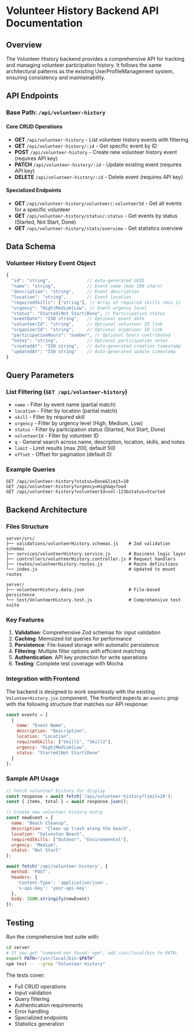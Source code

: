 # Volunteer History Backend API Documentation

## Overview

The Volunteer History backend provides a comprehensive API for tracking and managing volunteer participation history. It follows the same architectural patterns as the existing UserProfileManagement system, ensuring consistency and maintainability.

## API Endpoints

### Base Path: `/api/volunteer-history`

#### Core CRUD Operations

- **GET** `/api/volunteer-history` - List volunteer history events with filtering
- **GET** `/api/volunteer-history/:id` - Get specific event by ID
- **POST** `/api/volunteer-history` - Create new volunteer history event (requires API key)
- **PATCH** `/api/volunteer-history/:id` - Update existing event (requires API key)
- **DELETE** `/api/volunteer-history/:id` - Delete event (requires API key)

#### Specialized Endpoints

- **GET** `/api/volunteer-history/volunteer/:volunteerId` - Get all events for a specific volunteer
- **GET** `/api/volunteer-history/status/:status` - Get events by status (Started, Not Start, Done)
- **GET** `/api/volunteer-history/stats/overview` - Get statistics overview

## Data Schema

### Volunteer History Event Object

```javascript
{
  "id": "string",              // Auto-generated UUID
  "name": "string",            // Event name (max 100 chars)
  "description": "string",     // Event description
  "location": "string",        // Event location
  "requiredSkills": ["string"], // Array of required skills (min 1)
  "urgency": "High|Medium|Low", // Event urgency level
  "status": "Started|Not Start|Done", // Participation status
  "eventDate": "ISO string",   // Optional event date
  "volunteerId": "string",     // Optional volunteer ID link
  "organizerId": "string",     // Optional organizer ID link
  "participationHours": "number", // Optional hours contributed
  "notes": "string",           // Optional participation notes
  "createdAt": "ISO string",   // Auto-generated creation timestamp
  "updatedAt": "ISO string"    // Auto-generated update timestamp
}
```

## Query Parameters

### List Filtering (`GET /api/volunteer-history`)

- `name` - Filter by event name (partial match)
- `location` - Filter by location (partial match)  
- `skill` - Filter by required skill
- `urgency` - Filter by urgency level (High, Medium, Low)
- `status` - Filter by participation status (Started, Not Start, Done)
- `volunteerId` - Filter by volunteer ID
- `q` - General search across name, description, location, skills, and notes
- `limit` - Limit results (max 200, default 50)
- `offset` - Offset for pagination (default 0)

### Example Queries

```
GET /api/volunteer-history?status=Done&limit=10
GET /api/volunteer-history?urgency=High&q=food
GET /api/volunteer-history?volunteerId=vol-123&status=Started
```

## Backend Architecture

### Files Structure

```
server/src/
├── validations/volunteerHistory.schemas.js    # Zod validation schemas
├── services/volunteerHistory.service.js       # Business logic layer
├── controllers/volunteerHistory.controller.js # Request handlers
├── routes/volunteerHistory.routes.js          # Route definitions
└── index.js                                   # Updated to mount routes

server/
├── volunteerHistory.data.json                 # File-based persistence
└── test/VolunteerHistory.test.js              # Comprehensive test suite
```

### Key Features

1. **Validation**: Comprehensive Zod schemas for input validation
2. **Caching**: Memoized list queries for performance
3. **Persistence**: File-based storage with automatic persistence
4. **Filtering**: Multiple filter options with efficient matching
5. **Authentication**: API key protection for write operations
6. **Testing**: Complete test coverage with Mocha

### Integration with Frontend

The backend is designed to work seamlessly with the existing `VolunteerHistory.jsx` component. The frontend expects an `events` prop with the following structure that matches our API response:

```javascript
const events = [
  {
    name: "Event Name",
    description: "Description",
    location: "Location",
    requiredSkills: ["Skill1", "Skill2"],
    urgency: "High|Medium|Low",
    status: "Started|Not Start|Done"
  }
];
```

### Sample API Usage

```javascript
// Fetch volunteer history for display
const response = await fetch('/api/volunteer-history?limit=20');
const { items, total } = await response.json();

// Create new volunteer history entry
const newEvent = {
  name: "Beach Cleanup",
  description: "Clean up trash along the beach",
  location: "Galveston Beach",
  requiredSkills: ["Outdoor", "Environmental"],
  urgency: "Medium",
  status: "Not Start"
};

await fetch('/api/volunteer-history', {
  method: 'POST',
  headers: {
    'Content-Type': 'application/json',
    'x-api-key': 'your-api-key'
  },
  body: JSON.stringify(newEvent)
});
```

## Testing

Run the comprehensive test suite with:

```bash
cd server
# If you get "command not found: npm", add /usr/local/bin to PATH:
export PATH="/usr/local/bin:$PATH"
npm test -- --grep "Volunteer History"
```

The tests cover:
- Full CRUD operations
- Input validation
- Query filtering
- Authentication requirements
- Error handling
- Specialized endpoints
- Statistics generation